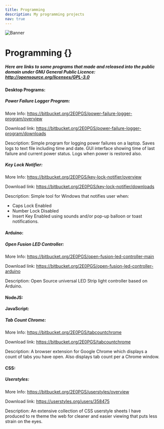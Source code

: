 ```yaml
---
title: Programming
description: My programming projects
nav: true
---
```


![Banner](http://m3pgs.weebly.com/uploads/8/1/6/2/8162774/header_images/1411236150.jpg)

# Programming {}

##### Here are links to some programs that made and released into the public domain under GNU General Public Licence: http://opensource.org/licenses/GPL-3.0

#### Desktop Programs:

##### Power Failure Logger Program:

More Info: https://bitbucket.org/2E0PGS/power-failure-logger-program/overview

Download link: https://bitbucket.org/2E0PGS/power-failure-logger-program/downloads

Description: Simple program for logging power failures on a laptop. Saves logs to text file including time and date. GUI interface showing time of last failure and current power status. Logs when power is restored also.

##### Key Lock Notifier:

More Info: https://bitbucket.org/2E0PGS/key-lock-notifier/overview

Download link: https://bitbucket.org/2E0PGS/key-lock-notifier/downloads

Description: Simple tool for Windows that notifies user when:
* Caps Lock Enabled
* Number Lock Disabled
* Insert Key Enabled using sounds and/or pop-up balloon or toast notifications.

#### Arduino:

##### Open Fusion LED Controller:

More Info: https://bitbucket.org/2E0PGS/open-fusion-led-controller-main

Download link: https://bitbucket.org/2E0PGS/open-fusion-led-controller-arduino

Description: Open Source universal LED Strip light controller based on Arduino.

#### NodeJS:

#### JavaScript:

##### Tab Count Chrome:

More Info: https://bitbucket.org/2E0PGS/tabcountchrome

Download link: https://bitbucket.org/2E0PGS/tabcountchrome

Description: A browser extension for Google Chrome which displays a count of tabs you have open. Also displays tab count per a Chrome window.

#### CSS:

##### Userstyles:

More Info: https://bitbucket.org/2E0PGS/userstyles/overview

Download link: https://userstyles.org/users/358475

Description: An extensive collection of CSS userstyle sheets I have produced to re theme the web for cleaner and easier viewing that puts less strain on the eyes.
